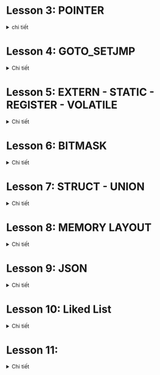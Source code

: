 # Lesson 3: POINTER

<details>
  <summary>chi tiết</summary

## 1. Pointer
 Kích thước pointer: kích thước của pointer phụ thuộc vào kiến trúc máy tính thực thi
+ Kiến trúc x86, con trỏ sẽ có kích thước 32-bit (4 bytes)
+ Kiến trúc x64, con trỏ sẽ có kích thước 64-bit (8 bytes)
  
Định nghĩa: Biến con trỏ là một biến có giá trị là địa chỉ của một biết khác ( chứa địa chỉ của một biến khác). Biến bình thường thì chỉ lưu giá trị
    
```c
int main{
    int var = 10;  //bien binh thuong
    int *ptr;      //bien con tro
    ptr = &var;    // bien con tro lay dia chi cua bien var

    //ex1: pointer
    int a = 10;
    int array[]={1,2,4,5};

    int *ptr = array;

    printf("Dia chi a: %p \n", &a);
    printf("gia tri tai dia chi: %d\n",*ptr);
    printf("Dia chi Tong: %p \n", &tong);
    printf("Dia chi array: %p\n",array);
}
```
## 2. function pointer
#### Con trỏ hàm là 1 con trỏ lưu trữ địa chỉ của 1 hàm mà nó đang trỏ đến. Nó cũng có thể truyền một fumctiom như một đối số cho function khác.
```c
#include<stdio.h>
void tong(int a, int b){
    printf("Tong %d va %d = %d\n",a,b,a+b);
}
void hieu(int a, int b){
    printf("hieu %d va %d = %d\n",a,b,a-b);
}
void tich(int a, int b){
    printf("tich %d va %d = %d\n",a,b,a*b);
}
void thuong(int a, int b){
    printf("thuong %d va %d = %f\n",a,b,a/(double)b);
}
void TinhToan(void (*phepToan)(int,int),int a, int b){
    printf("Chuong trinh tinh toan:\n");
    phepToan(a,b);
}
int main (int argc, char const *argv[]){
//ex2: func pointer
    void (*phepToan[])(int,int) = {&tong, &hieu, &tich, &thuong};

    phepToan[0](7,5);
    phepToan[1](7,5);
    phepToan[2](7,5);
    phepToan[3](7,5);

    TinhToan(&tong,27,65);
    TinhToan(&hieu,27,65);
    TinhToan(&thuong,27,65);

    char (*text)() = &display;
    printf("Test: %c\n",text());
    return 0;
}
```

## 3.Type pointer
#### Các kiểu dữ liệu của con trỏ cho thấy con trỏ đang lưu trữ dữ giá trị kiểu giữ liệu nào tại địa chỉ đó.
#### VD: char *ptr; đây là con trỏ kiểu char nó sẽ sử dụng 1 byte địa chỉ tương úng để chứa giá trị. Nếu có các giá trị xếp liên tiếp (như kiểu mảng, kiểu chuỗi) thì xác định theo độ lệch địa chỉ cũng dựa vào kiểu dữ liệu của con trỏ đó, từ đó việc dịch địa chỉ để lấy giá trị trong 1 chuỗi các giá trị liên tiếp mới chính xác.
#### con trỏ kiểu void có thể trỏ đến tất các các con trỏ, địa chỉ khác mà không cần quan tâm đến kiểu dữ liệu của con trỏ, địa chỉ đó.
```c
#include<stdio.h>
int main (int argc, char const *argv[]){
//ex3: type pointer 
    int var_int = 50;
    char var_char = 'A';
    double var_double = 10.5;
    
    int *ptr;
    char *ptr_char;
    float *ptr_float;
    double *ptr_double;

    void *ptr_void;

    ptr_void = &tong;
    ((void (*)(int,int))ptr_void)(3,4);

    ptr_void = &var_char;
    printf("Dia chi: %p, int: %c\n",ptr_void,*(char *)ptr_void);    
    ptr_void = &var_double;
    printf("Dia chi: %p, int: %f\n",ptr_void,*(double *)ptr_void);    
    ptr_void = &var_int;
    printf("Dia chi: %p, int: %d\n",ptr_void,*(int *)ptr_void);     
    return 0;
}
```

## 4. Pass by value và Pass by reference
#### Khi truyền các đối số vào 1 hàm thì:
- Nếu truyền int a, int b (Pass by value) thì khi hàm đó được gọi, các đối số truyền vào sẽ được khởi tạo 1 bản sao của nó hoàn toàn không liên quan đến các đối số đã truyền vào lúc đầu, các bản sao đó sẽ được thực thi trong hàm và được xóa khi kết thúc hàm vì vậy giá trị của các đối số lúc truyền vào sẽ không bị thay đổi.
- Nếu truyền int *a, int *b (Pass by reference) thì khi hàm đó được gọi, các đối số truyền vào sẽ có giá trị chính là địa chỉ cuả các đối số truyền vào đó, lên khi thực thi trong hàm thay đổi giá trị của biến thông qua địa chỉ sẽ thay đổi hoàn toán giá trị của biến đó, kế cả khi thoát khỏi hàm.

|Pass by value|Pass by reference|
|:--------|:--------|
|- Một bản sao của đối số truyền vào được tạo ra|- Truyền trực tiếp con trỏ vào trong hàm|
|- Thay đổi giá trị của đối số truyền vào trong hàm không ảnh hưởng đến biến gốc.|- Thay đổi giá trị của đối số truyền vào trong hàm ảnh hưởng trực tiếp đến biến gốc.|
|- Tốn bộ nhớ hơn do phải khởi tạo các bản sao|- Tiết kiệm bộ nhớ hơn và có thể hiệu quả với các cấu trúc dữ liệu lớn như "struct"|
#### Type pointer
- Con trỏ hằng: là 1 biến con trỏ trỏ vào 1 giá trị hằng, vì vậy không thể thay đổi giá trị của hằng đó kể cả thông qua con trỏ, còn ta vẫn có thể sử dụng các con trỏ khác để trỏ vào hằng đó.
- Hằng con trỏ: là 1 biền con trỏ kiểu hằng (không thể thay đổi giá trị tại nó được lưu trong bộ nhớ vùng data segment) vì vậy khi dã gán cho nó 1 địa chỉ để trỏ vào thì ta không thể thay đổi địa chỉ trỏ vào đó hay nói cách khác ta không thể trỏ đến giá trị khác nữa. còn giá trị trỏ vào vẫn có thể thay đổi giá trị.

```c
#include<stdio.h>
void swap(int a, int b){    //int a=10, int b=20, 0xc3=10 va 0xc4=20
    int c;
    c = a;
    a = b;
    b = c;
}

void swap2(int *a, int *b){     //int *a=0x01  int *b=0x02
    int c;
    c = *a;
    *a = *b;
    *b = c;
}
int main (int argc, char const *argv[]){
//ex4: tham chieu bien, con tro hang, hang con tro
    int x = 10, y = 20;     //0x01=10 0x02=20
    printf("x=%d, y=%d\n",x,y);

    swap2(&x,&y);
    printf("x=%d, y=%d\n",x,y);

    printf("String: %s\n",string);

    // display2(string);
    // printf("String: %s\n",string);
    return 0;
}
```

## 5.NULL Pointer 
#### là con trỏ trỏ đến vùng nhớ bằng không hay nói cách khác nó không trỏ đến bất kì đối tượng hay vùng nhớ nào. nó được ứng dụng cho việc khai báo các con trỏ ban đầu khi chưa có đối tượng trỏ cụ thể để tránh trỏ vào các vùng nhớ rác không mong muốn gây lỗi hệ thống.

## 6.Pointer to pointer
</details>








# Lesson 4: GOTO_SETJMP
<details>
  <summary>Chi tiết</summary>

  # 1. goto
  ## Định nghĩa: 
  "goto" là một từ khóa trong C, câu lệnh goto là một câu lệnh nhảy (jump) vô điều kiện. Khi sử dụng câu lệnh nó sẽ nhảy đến một nhãn đã đặt trước đó.
việc nhảy vô điều kiện như vậy khiến ta rất dể dàng sử dụng để kiểm soát flow của chương trình, nhưng nếu lạm dụng nó có thể khiến cho chương trình trở lên khó đọc và bảo trì.
  ### Ví Dụ
 ```c
#include<stdio.h>

int main(int argc,char const *argv[]){

    batdau:
    for (int i = 0; i < 10; i++)
    {

        printf("i = %d\n",i);
        if(i == 5){
            goto batdau;
        }
    }
    return 0;
}
```
Trong ví dụ này sau khi i tiến tới 5 nó sẽ đọc đến câu lệnh goto để nhảy đến nhãn "batdau" và lại bắt đầu vòng lặp từ i = 0, vì vậy vòng lặp này sẽ chạy vô hạn từ 0 đến 5 và quay lại.

  ## Ưu điểm của goto
  ### Tự tạo 1 vòng lặp cơ bản
  goto có thể được sử dụng để tạo một vòng lặp đơn giản bằng cách gắn nhãn nhảy và kiểm tra điều kiện thoát.
  ### Ví Dụ
```c
#include <stdio.h>
int main() {
    int i = 0;

    start:
        if (i >= 5) {
            goto end; 
        }
        printf("%d ", i);
        i++;
        goto start;
    end:
        printf("\n");
    return 0;
}
```
Khi i đạt đến giá trị 5, control sẽ chuyển đến nhãn "end" và kết thúc chương trình.

  ### Thoát khỏi vòng lặp nhiều cấp độ
Nhiều trường hợp có nhiều vòng lặp lồng nhau, khi đó để thoát khỏi toàn bộ hoặc 1 số vòng lặp sẽ rất khó khăn, ta sẽ phải kiểm tra điều kiện thoát vòng lặp liên tục ở các vòng lặp sau đó. Để giải quyết việc này ta có thể sử dụng goto để nhảy đến 1 nhãn đã đặt ở nơi cần thoát ra.
  ### Ví Dụ
```c
for (int i = 0; i < 10; ++i) {
    for (int j = 0; j < 10; ++j) {
        if (some_condition(i, j)) {
            goto exit_loops;
        }
    }
}
exit_loops:
```
  
### Xử lý lỗi và giải phóng bộ nhớ
Trong trường hợp xử lý lỗi, có thể sử dụng goto để dễ dàng giải phóng bộ nhớ đã được cấp phát trước khi thoát khỏi hàm.
### Ví Dụ
```c
void process_data() {
    int *data = malloc(sizeof(int) * 100);
    if (data == NULL) {
        goto cleanup;
    }
    cleanup:
    free(data);
}

```
  ### Implement Finite State Machines (FSM)
Trong một số trường hợp, đặc biệt là khi triển khai Finite State Machines, goto có thể được sử dụng để chuyển đến các trạng thái khác nhau một cách dễ dàng khi thỏa mãn điều kiện đề ra trước đó, ta có thể cho nó nhảy sang xử lý các điều kiện khác.
### Ví Dụ
```c
switch (current_state) {
    case STATE_A:
        // Xử lý State A
        if (condition) {
            goto STATE_B;
        }
        break;
    case STATE_B:
        break;
}

```
   ## Nhược điểm của goto
  + Việc sử dụng câu lệnh goto không được khuyến khích vì nó làm cho logic chương trình trở nên rất phức tạp.
  + Việc sử dụng goto làm cho việc theo dõi dòng chảy của chương trình trở nên rất khó khăn.
  + Việc sử dụng goto làm cho nhiệm vụ phân tích và xác minh tính đúng đắn của các chương trình (đặc biệt là các chương trình liên quan đến vòng lặp) trở nên rất khó khăn.
  + Việc sử dụng goto có thể tránh được một cách đơn giản bằng cách sử dụng câu lệnh break và continue .

# 2. setjmp.h
  ## Định nghĩa: 
  "setjmp.h" là một thư viện trong C cung cấp các hàm để xử lý các ngoại lệ theo mong muốn. có 2 hàm chính là setjmp và longjmp để thực hiện xử lý các ngoại lệ.
```c
setjmp(buf) == 0
longjmp(buf,(x))
```
  ## Ví Dụ:
```c
#include<stdio.h>
#include<setjmp.h>

jmp_buf buf;
int exception_code;

int main(){

    exception_code = setjmp(buf);

    //ex1
    if (exception_code == 2);
    {
        printf("Nhay den 2\n");
        //exit();

    }
    printf("Test: %d\n",exception_code);

    longjmp(buf,2);

    printf("Thoat\n");
    return 0;
}
```
khi khời tạo setjmp(buf); giá trị exception_code sẽ bằng 0;
sau khi hệ thống xử lý đến dòng longjmp(buf,2) lệnh này sẽ nhảy đến vị trí khởi tạo ban đầu và thay đổi giá trị exception_code thành 2 chính vì vậy nó sẽ nhảy vào if và in ra dòng nhảy đến 2.

## Xử lý ngoại lệ:
Từ các ứng dụng của 2 hàm trên ta define chúng thành 3 từ khóa chính với cấu trúc TRY CATCH (bắt lỗi và xử lý lỗi) giống với các ngôn ngứ bậc cao như sau.

```c
#define TRY         if((exception_code=setjmp(buf))==0)
#define CATCH(x)    else if(exception_code == (x))
#define THROW(x)    longjmp(buf,(x))
```
Sau đó khi cần xử lý lỗi ta dùng TRY và bắt lỗi ta dùng CATCH. Xác định lỗi, gán giá trị lỗi và nhảy đến xử lý lỗi ta dùng THROW.
```c
#include<stdio.h>
#include<setjmp.h>

jmp_buf buf;
int exception_code;

#define TRY         if((exception_code=setjmp(buf))==0)
#define CATCH(x)    else if(exception_code == (x))
#define THROW(x)    longjmp(buf,(x))

double thuong(int a, int b){
    if(b == 0){
        // longjmp(buf,1);
        THROW(1);   
    }
    return a/(double)b;
}

int checkArray(int array[], int size)
{
    if(size <= 0){
        // longjmp(buf,2);//đặt mã lỗi là 2
        THROW(2);
    }
    return 1;
}

int main(){
    TRY
    {
        int array[0];
        // ketqua = thuong(8,0);
        // printf("Ket qua %f\n",ketqua);
        checkArray(array, 0);
    }
    CATCH(1){
        printf("ERROR! Mau bang 0\n");
    }
    CATCH(2)
    {
        printf("ERROR! Aray bang 0\n");
    }
    return 0;
}
```
</details>











# Lesson 5: EXTERN - STATIC - REGISTER - VOLATILE
<details>
  <summary>Chi tiết</summary>

  ### 1. Extern
  Trong một project thường được chia nhỏ các file để biên dịch riêng lẻ sau đó kết hợp với nhau, việc này nhằm tăng tốc độ biên dịch của các chương trình lớn.
  Vì vậy để sử dụng được một Biến Toàn Cục hay một hàm từ một file khác ta có thể sử dụng "extern" để khai báo lại biến đó trong file cần sử dụng.
  Tóm lại, Extern là: Tham chiếu của một biến toàn cục hoặc 1 hàm nào đó đã được định nghĩa ở phạm vi bên ngoài file đó. (chỉ khai báo chứ không định nghĩa giá trị).
```c
extern <kiểu dữ liệu>  <tên biến>;
extern <kiểu dữ liệu>  <tên hàm>(các parameter truyền vào hàm đó);
```

  ### 2. Static
  Biến static hay còn được gọi là biến tĩnh có 2 loại:
  #### 2.1 Static local variable
  Khi biến được khởi tạo với từ khóa "static" nó sẽ được lưu trữ trong vùng nhớ static,globle và sẽ tồn tại trong suốt vòng đời của chương trình ngay cả khi kết thúc hàm chứa nó. Chính vì vậy khi được khởi tạo lần đầu tiên nó sẽ khởi tạo duy nhất 1 lần, với các lần khởi tạo tiếp theo sẽ bị bỏ qua.
  ```c
//exemple
void count(){
    static int a = 0;
    printf("a = %d\n",a);
    a++;
}
int main(int argv, char const *argc[])
{
    count();
    count();
    count();
    return 0;
}
```
OUTPUT:
```
a = 0
a = 1
a = 2
```
  #### 2.1 Static globle variable and function
  Các biến toàn cục hay hàm sử dụng từ khóa "static" thì khi đó phạm vi sử dụng giới hạn trong File khởi tạo đó, phạm vị bên ngoài file sẽ không thể sử dụng kể cả sử dụng "extern" để truy xuất. Chính bởi vậy nó có tác dụng không cho người dùng khác truy cập từ bên ngoài file vào các hàm phụ hỗ trợ các hàm chính. Đó là ứng dụng để tạo ra các thư viện.
  ```c
static int num;
static void count(){
    int a = 0;
    printf("a = %d\n",a);
    a++;
}
```

  ### 3. Register
  Các biến được khai báo với tử khóa này sẽ được lưu trong thanh ghi register thay vì lưu trong ram, nó sẽ giúp tốc độ tính toán nhanh hơn bình thường

  ### 4. Volatile
  Các biến được khai báo với tử khóa này sẽ thông báo cho chương trình không được phép tối ưu hóa biến đó trong quá trình biên dịch tránh gây lỗi không mong muốn và rất khó phát hiện.
  Một ưu điểm quan trong ứng dụng trong RTOS đó là khi có nhiều luồng chương trình chạy đồng thời, nếu cùng một mảng chạy 2 tác vụ khác nhau khi đang ghi dở vào hàm ở tác vụ 1 mà nhảy sang tác vụ 2 ghi vẫn vào hàm đó thì giá trị ban đầu ghi sẽ bị ghi đè mất và khi quay lại sẽ gây sai dữ liệu. Vì vây ta bắt buộc sử dụng "volatile" để bắt tác vụ đó thực hiện lại từ đầu nếu đang làm dở mà nhảy đi và quay lại.

</details>













# Lesson 6: BITMASK
<details>
  <summary>Chi tiết</summary>
  
  #### Bitmask "mặt nạ bit" là một kỹ thuật sử dụng thao tác với các bit để set, clear, get 1 bit bất kỳ trong 1 thanh ghi bằng cách sử dụng các phép toán logic.
  ### 1. AND bitwise
  - ký hiệu là "&".
  - Được sử dụng để như một phép nhân, với đầu ra là 1 nếu cả 2 bit đầu vào là 1
```c
int result = num1 & num2;
```
Example:
```
0 & 0 = 0
0 & 1 = 0
1 & 0 = 0
1 & 1 = 1

  0b11110011
~ 0b11001011
= 0b11000011
```
  ### 2. OR bitwise
  - ký hiệu là "|".
  - Được sử dụng để như một phép cộng, với đầu ra là 0 nếu cả 2 bit đầu vào là 0
  
```c
int result = num1 | num2;
```
Example:
```
0 | 0 = 0
0 | 1 = 1
1 | 0 = 1
1 | 1 = 1

  0b11110011
| 0b11001011
= 0b11111011
```
  ### 3. XOR bitwise
  - ký hiệu là "^".
  - Với đầu ra là 1 nếu 2 bit đầu vào là khác nhau ( 0 với 1)
  
```c
int result = num1 ^ num2;
```
Example:
```
0 ^ 0 = 0
0 ^ 1 = 1
1 ^ 0 = 1
1 ^ 1 = 0

  0b11110011
^ 0b11001011
= 0b00111000
```

  ### 4. NOT bitwise
  - ký hiệu là "~".
  - Được sử dụng để đào toàn bộ các bit của biến đó.
```c
int result = ~num;
```
Example:
```
~ 0 = 1
~ 1 = 0
~ 0b11110011 = 0b00001100
```

### 5. Shift left bitwise
  - ký hiệu là "<<".
  - Được sử dụng để dịch chuyển bit sang trái n bit tương đương với x (2^n).
```c
int result = num << n;
```
Example:
```
1 << 3 = 0b00000001 << 3 = 0b00001000 = 1 x 2^3
5 << 2 = 0b00000101 << 2 = 0b00010100 = 1 x 2^2 + 1 x 2^4 = 5 x 2^2
```
### 6. Shift right bitwise
  - ký hiệu là ">>".
  - Được sử dụng để dịch chuyển bit sang phải n bit tương đương với / (2^n).
```c
int result = num >> n;
```
Example:
```
11 >> 3 = 0b00001011 >> 3 = 0b00000001 = 11 / 2^3 = 1
15 >> 2 = 0b00001111 >> 2 = 0b00000011 = 15 / 2^2 = 3
```

</details>













# Lesson 7: STRUCT - UNION 
<details>
  <summary>Chi tiết</summary>

  ### Struct
  Struct là 1 kiểu dữ liệu tự định nghĩa và được sử dụng để lưu trữ các biến có kiểu dữ liệu khác nhau ở một đối tượng duy nhất.
  - Các biến sẽ được lưu trữ liên tục trên bộ nhớ và tên của Struct chính là con trỏ trỏ và địa chỉ của phần tử đầu tiên.
  - Kích thước của struct sẽ phụ thuộc và kích thước của các dữ liệu bên trong nó và phần PADDING.
  - PADDING: khi lưu trữ các dữ liệu sẽ được lưu lần lượt vào block ( kích thước của block phụ thuộc vào kích thước của kiểu dữ liệu lớn nhất trong struct). Nếu dữ liệu tiếp theo nào đó cần được lưu trữ có kích thước lớn hơn phần dư còn lại của block ( ví dụ block có kích thước 4 byte sau khi lưu 2 biến 1 byte còn thừa 2 byte nhưng biến tiếp theo càn lưu trữ lại có kích thước 4 byte > 2 byte còn lại), khi đó padding sẽ được thêm vào phần dư của block đó (2 byte padding) và dữ liệu sẽ được đẩy sang  block mới.

Example:
```c
typedef struct 
{                       // 1 block = 4 byte                                                  1 byte  1 byte  1 byte 1 byte
    uint16_t var1;      // 2 byte  2 < 4 byte dư                                 block 1:   //-var1-//-var1-//--dư--//--dư--//      => còn 2 byte dư
    uint8_t var2;       // 1 byte  1 < 2 byte dư                                 block 1:   //-var1-//-var1-//-var2-//-padding-//   => còn 1 byte dư
    uint32_t var3;      // 4 byte  4 > 1 byte dư => 1 byte padding =>     chuyển block 2:   //-var3-//-var3-//-var3-//-var3-//
}frame;                 // => size = số block cần dùng * kích thước của block = 2 * 4 = 8 byte

int main()
{
    printf("Kich thuoc: %d byte\n",sizeof(frame);
    return 0;
}
```
OUTPUT:
```
Kich thuoc: 8 byte
```

  ### Bit Field
  Bit fields trong C là các thành viên của một struct có kích thước được chỉ định dưới dạng số bit thay vì số byte. Chúng cho phép bạn lưu trữ nhiều giá trị nhỏ trong một không gian bộ nhớ nhỏ gọn hơn so với việc sử dụng các kiểu dữ liệu thông thường. Và địa chỉ của chúng vẫn được lưu trữ lần lượt liên tục trên bộ nhớ.
  ```c
struct MyStruct {
    unsigned int field1 : 1;  // 1 bit
    unsigned int field2 : 4;  // 4 bits
    unsigned int field3 : 3;  // 3 bits
};
```
Các biến được định nghĩa với độ rộng xác định trước được gọi là trường bit (bit field). Một trường bit có thể chứa nhiều hơn một bit nhưng độ rộng này phải nhỏ hơn hoặc bằng độ rộng bit của kiểu.

  ### Union
  Tương tự như Struct, Union là một kiểu dữ liệu trong C cho phép bạn lưu trữ các biến khác nhau, nhưng chỉ tại một vị trí bộ nhớ. 
  - Union chỉ có thể lưu trữ một trong các biến thành viên của nó tại một thời điểm.
  - Điều này giúp tiết kiệm bộ nhớ khi bạn cần lưu trữ các loại dữ liệu khác nhau nhưng không cần lưu trữ tất cả cùng một lúc.
  - Kích thước của Union là kích thước của biến có kích thước lớn nhất và toàn bộ các biến trong đó sẽ sử dụng cùng một vùng địa chỉ đó.

```c
typedef union 
{
    uint16_t var1;      // 2 byte
    uint8_t var2;       // 1 byte
    uint32_t var3;      // 4 byte
}frame;
int main()
{
    printf("Kich thuoc: %d byte\n",sizeof(frame);
    return 0;
}
```
OUTPUT:
```
Kich thuoc: 4 byte
```

Example:
```c
typedef union 
{
    uint16_t var1;      // 2 byte
    uint8_t var2;       // 1 byte
    uint32_t var3;      // 4 byte
}frame;
int main()
{                                           //                                 LSB                          MSB
    frame test;                             //  data in 4 byte address:   //--------//--------//--------//--------//

    test.var3 = 243534;                     // 0x03B74E    =>     Data:   //---4E---//---B7---//---03---//---00---//  


    printf("test.var1: %p\n",test.var1);    // 2 byte data tu LSB         //---4E--//---B7---//                             => 0xB74E
    printf("test.var2: %p\n",test.var2);    // 1 byte data tu LSB         //---4E---//                                      => 0x4E
    printf("test.var3: %p\n",test.var3);    // 4 byte data tu LSB         //---4E---//---B7---//---03---//---00---//        => 0x3B74E
    return 0;
}
```
OUTPUT:
```
test.var1: 0000B74E
test.var2: 0000004E
test.var3: 0003B74E
```
vì các thành viên chia sẻ cùng 1 vị trí bộ nhó lên khi khai báo cho biến có kích thước lớn nhất, sau đó ta lấy giá trị của các biến thành viên khác thì khi đó nó sẽ đọc các byte giá trị của biến có kích thước lớn nhất đó theo kích thước của biến thành viên cần hiển thị. 

</details>









# Lesson 8: MEMORY LAYOUT
<details>
  <summary>Chi tiết</summary>

Khi viết một chương trình C/C++ thì source code (file.h, file.c, file.exe, .....) sẽ được lưu trữ trong bộ nhớ FLASH hoặc SSD, còn khi chương trình được thực thi các mã nguồn code sẽ được biên dịch vào mã mãy và được đưa vào bộ nhớ RAM để thực thi. Bộ nhớ của chương trình có thể chia thành các phần như sau:
  ### 1. Text Segment
  Đây là vùng địa chỉ thấp nhất lưu trữ mã lệnh của chương trình.
  - lưu trữ các biến const và dữ liệu trong con trỏ chuỗi khai báo như sau: char *ptr = "abc";
  - Vùng này chỉ có thể đọc và thực thi chứ không thể sửa được dữ liệu.

  ### 2. Data Segment
  Đây là vùng nhớ nằm phía trên của Text Segment:
  - Chứa các biến global và biến static
  - Có quyền truy cập cả đọc và ghi.
  - Các biến này sẽ được thu hồi sau khi kết thúc toàn bộ chương trình.

  Phân vùng này còn phân ra 2 làm phân vùng nhỏ là BSS và DS:
  - BSS: chứa các biến global và biến static không khai báo giá trị khởi tạo hoặc khai báo giá trị khởi tạo bằng 0.
  - DS: chứa các biến global và biến static khai báo giá trị khởi tạo khác 0.

  ### 3. Heap Segment
  Đây là vùng nhớ nằm trên Data Segment, kích thước của vùng nhớ có thể thay đổi được tùy thuộc vào từng chương trình.
  - Dùng cho cấp phát bộ nhớ động.
  - Được cấp phát và giải phóng bằng các hàm như: malloc(), calloc(), realloc(), và free().
  - Bộ nhớ do người dùng tự quản lý. Vì vậy cần tự thu hồi vùng bộ nhớ Heap đã cấp phát khi không còn sử dụng để tránh hiện tượng MEMORY LEAK.\
 
  ### 4. Stack Segment
  Đây là vùng nhớ nằm trên cùng có cấu trúc LIFO (last in first out) và được cấp phát bởi hệ thống
  - Dùng quản lý các biến cục bộ và các lời gọi hàm.
  - Có quyền đọc và ghi dữ liệu.
  - Mỗi khi hàm được gọi, Stack sẽ cấp phát một khối bộ nhớ (stack frame) cho hàm đó để thực hiện quá trình Stacking và Unstacking.
  - Sau khi thoát khỏi hàm frame stack sẽ được tự động giải phóng bởi hệ thống.
  - Nếu ta sử dụng quá nhiều biến cục bộ hoặc hàm lồng nhau thì có thể sẽ hết bộ nhớ Stack và xảy ra lỗi Stack Over Flow. ví dụ như hàm đệ quy vô hạn.
  
```c
void deQuy() {
    deQuy();
}

int main() {
    deQuy();
    return 0;
}
```
  ### 5. Cấp phát động và giải phóng bộ nhớ
  #### 5.1 Hàm malloc()
  - Hàm malloc() là hàm sử dụng để cấp phát 1 mảng liên tục trong bộ nhớ theo kích thước byte mong muốn.
  - Giá trị trả về của hàm là một con trỏ kiểu void vì vậy ta sẽ phải ép kiểu sang kiểu dữ liệu cần dùng. Trả về NULL nếu không thành công.
  - Vì hàm này không xóa (clear) hoặc sửa đổi (modify) bộ nhớ, do đó nội dung của bộ nhớ được cấp phát sẽ được xem như là chứa rác.
  ```c
    uint8_t *ptr = NULL;
    ptr = (uint8_t*)malloc(4 * sizeof(uint8_t));
    for (int i = 0; i < 4; i++)
    {
        printf("Gia tri: %d\n",ptr + i);
    }
```

  #### 5.2 Hàm calloc()
  - Hàm calloc cũng tương tự như malloc nhưng calloc cấp phát (allocate) và xóa (clear) bộ nhớ cùng lúc.
  - Cấp phát 1 bộ nhớ bằng với số phần tử cấp phát * kích thước kiểu dữ liệu.
    ```c
    int *ptr = calloc(5,sizeof(int));
    ```
  Ta cũng có thể sử dụng hàm malloc() và memset() để thay thế cho calloc(). Hàm memset sẽ thay đổi giá trị trong một buffer. 
  - Đối số đầu tiên là con trỏ tới buffer cần điều chỉnh nội dung. Đối số thứ hai là giá trị để thay đổi nội dung của buffer, và đối số cuối cùng là số byte bị thay đổi.
  ```c
  int *ptr = malloc(5 * sizeof(int));
  memset(ptr, 0, 5* sizeof(int));
```

  #### 5.3 Hàm realloc()
  - Hàm cấp phát lại kích thước của 1 mảng động trước đó khi ta muốn thay đổi kích thước ban đầu của mảng cấp phát. Kích thước được yêu cầu có thể nhỏ hơn hoặc lớn hơn lượng cấp phát đang có.
  - Nếu bộ nhớ mới được yêu cầu cấp phát nhỏ hơn bộ nhớ hiện tại, thì phần bộ nhớ dư bị trả lại heap.
  - Nếu kích thước lớn hơn hiện tại, nếu được thì, bộ nhớ sẽ được cấp phát thêm ngay sau vị trí cấp phát hiện tại.
  - Nhưng nếu vị trí hiện tại không đủ bộ nhớ thì, bộ nhớ được sẽ được cấp phát ở vị trí mới trong heap và dữ liệu cũ được copy sang vùng mới.

Cú pháp khai báo:
```c
uint16_t ptr = realloc(ptr, 6 * sizeof(uint16_t));
```
Example:
```c
#include<stdio.h>
#include<stdlib.h>
#include<stdint.h>
void test2()
{
    int *array = (int*)malloc(sizeof(int) * 2);
    printf("dia chi array[0]: %p\n", array);
    printf("dia chi array[1]: %p\n", array + 1);

    int *array1 = (int*)malloc(sizeof(int) * 2);
    printf("dia chi array1[0]: %p\n", array1);
    printf("dia chi array1[1]: %p\n", array1 + 1);

    array = (int*)realloc(array,sizeof(int) * 4);
    printf("dia chi array[0]: %p\n", array);
    printf("dia chi array[1]: %p\n", array + 1);

    free(array);
    free(array1);
}

int main()
{
  test2();
  return 0;
}
```
Ouput:
```
dia chi array[0]: 00A71B00
dia chi array[1]: 00A71B04
dia chi array1[0]: 00A71B10
dia chi array1[1]: 00A71B14
dia chi array[0]: 00A71B20
dia chi array[1]: 00A71B24
```

  ### 6. Memori leaks
  Lỗi rò rỉ bộ nh xảy ra khi bộ nhớ được cấp phát không bao giờ được sử dụng lại nhưng lại không được giải phóng. Vì vậy các vùng bộ nhớ đó không thể đòi lại và sử dụng được nữa. Nếu bộ nhớ cứ liên tục được cấp phát     rồi mất, thì chương trình sẽ đến lúc ngưng hoạt động. Điều này xảy ra khi:
  - Bị mất địa chỉ bộ nhớ (losing the address).
  - Hàm free() không bao giờ được sử dụng hoặc rò rỉ ẩn (hidden leak).

Example:
```c
char *ptr;
while (1) {
    ptr = (char*) malloc(1000000);
    printf("Allocating\n");
}
```

#### 6.1 Bị mất địa chỉ bộ nhớ (losing the address)
```c
void test2()
{
    int *array = (int*)malloc(sizeof(int) * 2);
    printf("dia chi array[0]: %p\n", array);
    printf("dia chi array[1]: %p\n", array + 1);

    array = (int*)malloc(sizeof(int) * 2);
    printf("dia chi array[0]: %p\n", array);
    printf("dia chi array[1]: %p\n", array + 1);

    free(array);
}
int main()
{
    test2();
    printf("------------------------\n");
    test2();
    return 0;
}
```
OUTPUT:
```
dia chi array[0]: 009E1B00
dia chi array[1]: 009E1B04
dia chi array[0]: 009E1B10
dia chi array[1]: 009E1B14
------------------------
dia chi array[0]: 009E1B10
dia chi array[1]: 009E1B14
dia chi array[0]: 009E1B20
dia chi array[1]: 009E1B24
```
Như ta đã thấy, Khi array được gán tiếp một địa chỉ mới. Địa chỉ của lần cấp phát bộ nhớ đầu tiên bị mất khi array được cấp phát bộ nhớ lần thứ hai. Chính vì vậy không có con trỏ nào trỏ vào phân vùng địa chỉ cũ của array vì vậy không thể giải phóng nó và nó sẽ bị mất đi truy cập trong khi vẫn bị đánh dấu là đang sử dụng và ta không thể sử dụng lại nó nữa.

#### 6.2 Rò rỉ ẩn (hidden leak)
Nó thể xảy ra khi giải phóng những cấu trúc (structure) được tạo bằng cách sử dụng từ khóa struct. Nếu trong structure chứa con trỏ tới bộ nhớ cấp phát động, thì những con trỏ này phải được giải phóng trước khi structure được giải phóng. nếu không ta sẽ mất con trỏ trò vào vùng đó khi giải phóng truct trước.

</details>













# Lesson 9: JSON
<details>
  <summary>Chi tiết</summary>

  ### Định nghĩa
  - JSON là viết tắt của "JavaScript Object Notation" (Ghi chú về Đối tượng JavaScript).
  - Đây là một định dạng truyền tải dữ liệu phổ biến trong lập trình và giao tiếp giữa các máy chủ và trình duyệt web, cũng như giữa các hệ thống khác nhau.
  - JSON được thiết kế để dễ đọc và dễ viết cho con người, cũng như dễ dàng để phân tích và tạo ra cho máy tính.

```json
{
  "name": "John Doe",
  "age": 30.1234,
  "city": "New York",
  "isStudent": true,
  "grades": [85, 90, 78]
}

```

  ### Cấu trúc
  - Định dạng JSON sử dụng các cặp key – value để dữ liệu sử dụng.
  - Nó hỗ trợ các cấu trúc dữ liệu như đối tượng và mảng.
  - Chuỗi JSON được bao lại bởi dấu ngoặc nhọn {}.
  - Các key, valuecủa JSON bắt buộc phải đặt trong dấu nháy kép “.
  - Nếu có nhiều dữ liệu thì dùng dấu phẩy , để ngăn cách.
  - Value cho phép các kiểu dữ liệu cơ bản: numbers, String, Booleans, arrays, objects, null.
```c
typedef enum {
    JSON_NULL,
    JSON_BOOLEAN,
    JSON_NUMBER,
    JSON_STRING,
    JSON_ARRAY,
    JSON_OBJECT
} JsonType;

typedef struct JsonValue {
    JsonType type;
    union 
    {
        int boolean;
        double number;
        char *string;
        struct 
        {
            struct JsonValue *values;
            size_t count;
        } array;
        struct 
        {
            char **keys;
            struct JsonValue *values;
            size_t count;
        } object;
    } value;
} JsonValue;
```

</details>











# Lesson 10: Liked List
<details>
  <summary>Chi tiết</summary>


  ### 1. Định Nghĩa
  - Linked list là một cấu trúc dữ liệu trong lập trình máy tính, được sử dụng để tổ chức và lưu trữ dữ liệu. 
  - Một linked list bao gồm một chuỗi các "nút" (nodes), mỗi nút là một cấu trúc có hai thành phần:
    + Thành phần dữ liệu: lưu thông tin về bản thân phần tử đó.
    + Thành phần liên kết: lưu địa chỉ phần tử liên kết với nó trong danh sách, nếu phần tử đó là phần tử cuối cùng thì thành phần này bằng NULL.
  #### Cấu trúc của 1 node trong Singly Linked List.
```c
typedef struct node
{
    int value;
    struct node* next;
}node;
```
  
  ### 2. Đặc điểm
  - Được cấp phát bộ nhớ khi chạy chương trình.
  - Có thể thay đổi kích thước qua việc thêm, xóa phần tử.
  - Kích thước tối đa phụ thuộc vào bộ nhớ khả dụng của RAM.
  - Các phần tử được lưu trữ ngẫu nhiên (không liên tiếp) trong RAM.
  - Có hai loại linked list chính:
    + Singly Linked List (Danh sách liên kết đơn): Mỗi nút chỉ chứa một con trỏ đến nút tiếp theo trong chuỗi.
    + Doubly Linked List (Danh sách liên kết đôi): Mỗi nút chứa hai con trỏ, một trỏ đến nút tiếp theo và một trỏ đến nút trước đó.

  
  ### 3. So sánh với array

  |Array (mảng)|Linked List (danh sách liên kết)|
  |:----------|:-----------|
  |- Bộ nhớ được cấp phát liên tiếp nhau|- Bộ nhớ lưu trữ các node không cần liên tiếp nhau, các node chứa con trỏ liên kết đến các node cạnh nó|
  |- Kích thước cố định sau khi cấp phát|- Kích thước linh hoạt, có thể thay đổi bằng cách thêm, xóa node|
  |- Có thể truy cập bất cứ phần tử nào ngay lập tức với số chỉ của nó trong mảng|- Muốn truy cập tới phần tử thứ i phải duyệt danh sách từ vị trí đầu tới i|
  |- Thêm hoặc xóa phần tử rất khó khăn, phải dịch chuyển các phần tử khác để giữ tính liên tiếp trong bộ nhớ|- Thêm xóa rất dễ dàng bằng việc sửa con trỏ liên kết node|
  |- Bố nhớ chỉ cần lưu trữ các phần tử|- Bộ nhớ cần lưu trữ phần tử và con trỏ liên kết => tốn bộ nhớ hơn|
  |- Array được sử dụng khi ta cần sử dụng để lưu trữ mảng với số lượng phần tử đã biết trước và phục vụ truy xuất các phẩn tử ngẫy nhiên nhanh|- Linked list được sử dụng khi ta càn sử dụng để lưu trữ mảng linh hoạt về số lượng và có thể thêm xóa các phần tử vào vị trí bất kì dễ dàng|
  
</details>













# Lesson 11:
<details>
  <summary>Chi tiết</summary>

  ### Tiêu đề phụ 1.3
  Nội dung của tiêu đề phụ 1.3.
  
  ### Tiêu đề phụ 1.3
  Nội dung của tiêu đề phụ 1.3.
  
  ### Tiêu đề phụ 1.3
  Nội dung của tiêu đề phụ 1.3.

</details>

